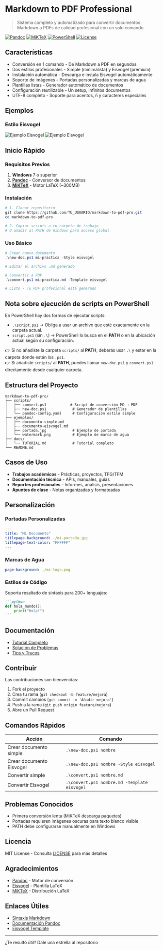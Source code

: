 # Markdown to PDF Professional

> Sistema completo y automatizado para convertir documentos Markdown a PDFs de calidad profesional con un solo comando.

[![Pandoc](https://img.shields.io/badge/Pandoc-3.0+-blue.svg)](https://pandoc.org/)
[![MiKTeX](https://img.shields.io/badge/MiKTeX-Required-green.svg)](https://miktex.org/)
[![PowerShell](https://img.shields.io/badge/PowerShell-5.1+-orange.svg)](https://github.com/PowerShell/PowerShell)
[![License](https://img.shields.io/badge/License-MIT-yellow.svg)](LICENSE)

## Características

- Conversión en 1 comando - De Markdown a PDF en segundos
- Dos estilos profesionales - Simple (minimalista) y Eisvogel (premium)
- Instalación automática - Descarga e instala Eisvogel automáticamente
- Soporte de imágenes - Portadas personalizadas y marcas de agua
- Plantillas listas - Generador automático de documentos
- Configuración reutilizable - Un setup, infinitos documentos
- UTF-8 completo - Soporte para acentos, ñ y caracteres especiales

## Ejemplos

### Estilo Eisvogel
![Ejemplo Eisvogel](assets\screenshots\screenshot1.png)
![Ejemplo Eisvogel](assets\screenshots\screenshot2.png)

## Inicio Rápido

### Requisitos Previos

1. **Windows** 7 o superior
2. **[Pandoc](https://pandoc.org/installing.html)** - Conversor de documentos
3. **[MiKTeX](https://miktex.org/download)** - Motor LaTeX (~300MB)

### Instalación

```powershell
# 1. Clonar repositorio
git clone https://github.com/TU_USUARIO/markdown-to-pdf-pro.git
cd markdown-to-pdf-pro

# 2. Copiar scripts a tu carpeta de trabajo
# O añadir al PATH de Windows para acceso global
```

### Uso Básico

```powershell
# Crear nuevo documento
.\new-doc.ps1 mi-practica -Style eisvogel

# Editar el archivo .md generado

# Convertir a PDF
.\convert.ps1 mi-practica.md -Template eisvogel

# Listo - Tu PDF profesional está generado
```
## Nota sobre ejecución de scripts en PowerShell

En PowerShell hay dos formas de ejecutar scripts:

- `.\script.ps1` → Obliga a usar un archivo que esté exactamente en la carpeta actual.  
- `script.ps1` (sin `.\`) → PowerShell lo busca en el **PATH** o en la ubicación actual según su configuración.

👉 Si no añadiste la carpeta `scripts/` al **PATH**, deberás usar `.\` y estar en la carpeta donde están los `.ps1`.  
👉 Si añadiste `scripts/` al **PATH**, puedes llamar `new-doc.ps1` y `convert.ps1` directamente desde cualquier carpeta.

## Estructura del Proyecto

```
markdown-to-pdf-pro/
├── scripts/
│   ├── convert.ps1           # Script de conversión MD → PDF
│   ├── new-doc.ps1            # Generador de plantillas
│   └── pandoc-config.yaml     # Configuración estilo simple
├── ejemplos/
│   ├── documento-simple.md
│   ├── documento-eisvogel.md
│   ├── portada.jpg            # Ejemplo de portada
│   └── watermark.png          # Ejemplo de marca de agua
├── docs/
│   └── TUTORIAL.md            # Tutorial completo
└── README.md
```

## Casos de Uso

- **Trabajos académicos** - Prácticas, proyectos, TFG/TFM
- **Documentación técnica** - APIs, manuales, guías
- **Reportes profesionales** - Informes, análisis, presentaciones
- **Apuntes de clase** - Notas organizadas y formateadas

## Personalización

### Portadas Personalizadas

```yaml
---
title: "Mi Documento"
titlepage-background: ./mi-portada.jpg
titlepage-text-color: "FFFFFF"
---
```

### Marcas de Agua

```yaml
page-background: ./mi-logo.png
```

### Estilos de Código

Soporta resaltado de sintaxis para 200+ lenguajes:

````markdown
```python
def hola_mundo():
    print("Hola!")
```
````

## Documentación

- [Tutorial Completo](docs/TUTORIAL.md)
- [Solución de Problemas](docs/TUTORIAL.md#solución-de-problemas)
- [Tips y Trucos](docs/TUTORIAL.md#tips-y-trucos)

## Contribuir

Las contribuciones son bienvenidas:

1. Fork el proyecto
2. Crea tu rama (`git checkout -b feature/mejora`)
3. Commit cambios (`git commit -m 'Añadir mejora'`)
4. Push a la rama (`git push origin feature/mejora`)
5. Abre un Pull Request

## Comandos Rápidos

| Acción | Comando |
|--------|---------|
| Crear documento simple | `.\new-doc.ps1 nombre` |
| Crear documento Eisvogel | `.\new-doc.ps1 nombre -Style eisvogel` |
| Convertir simple | `.\convert.ps1 nombre.md` |
| Convertir Eisvogel | `.\convert.ps1 nombre.md -Template eisvogel` |

## Problemas Conocidos

- Primera conversión lenta (MiKTeX descarga paquetes)
- Portadas requieren imágenes oscuras para texto blanco visible
- PATH debe configurarse manualmente en Windows

## Licencia

MIT License - Consulta [LICENSE](LICENSE) para más detalles

## Agradecimientos

- [Pandoc](https://pandoc.org/) - Motor de conversión
- [Eisvogel](https://github.com/Wandmalfarbe/pandoc-latex-template) - Plantilla LaTeX
- [MiKTeX](https://miktex.org/) - Distribución LaTeX

## Enlaces Útiles

- [Sintaxis Markdown](https://www.markdownguide.org/)
- [Documentación Pandoc](https://pandoc.org/MANUAL.html)
- [Eisvogel Template](https://github.com/Wandmalfarbe/pandoc-latex-template)

---

¿Te resultó útil? Dale una estrella al repositorio